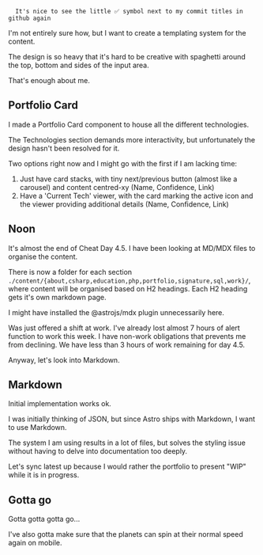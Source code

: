 ```
  It's nice to see the little ✅ symbol next to my commit titles in github again
```

I'm not entirely sure how, but I want to create a templating system for the content.

The design is so heavy that it's hard to be creative with spaghetti around the top, bottom and sides of the input area.

That's enough about me.

## Portfolio Card

I made a Portfolio Card component to house all the different technologies.

The Technologies section demands more interactivity, but unfortunately the design hasn't been resolved for it.

Two options right now and I might go with the first if I am lacking time:

  1. Just have card stacks, with tiny next/previous button (almost like a carousel) and content centred-xy (Name, Confidence, Link)
  2. Have a 'Current Tech' viewer, with the card marking the active icon and the viewer providing additional details (Name, Confidence, Link)

## Noon

It's almost the end of Cheat Day 4.5. I have been looking at MD/MDX files to organise the content.

There is now a folder for each section `./content/{about,csharp,education,php,portfolio,signature,sql,work}/`, where content will be organised based on H2 headings. Each H2 heading gets it's own markdown page.

I might have installed the @astrojs/mdx plugin unnecessarily here.

Was just offered a shift at work. I've already lost almost 7 hours of alert function to work this week. I have non-work obligations that prevents me from declining. We have less than 3 hours of work remaining for day 4.5.

Anyway, let's look into Markdown.

## Markdown

Initial implementation works ok.

I was initially thinking of JSON, but since Astro ships with Markdown, I want to use Markdown.

The system I am using results in a lot of files, but solves the styling issue without having to delve into documentation too deeply.

Let's sync latest up because I would rather the portfolio to present "WIP" while it is in progress.

## Gotta go

Gotta gotta gotta go...

I've also gotta make sure that the planets can spin at their normal speed again on mobile.

